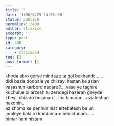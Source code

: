 ```yaml
---
title: ''
date: '1396/6/25 14:51:00'
status: publish
permalink: /408
author: straxico
excerpt: ''
type: post
id: 408
category:
    - strixmood
tag: []
post_format: []
---
```

khoda abro gerye mindaze ta gol bekhande……  
 didi bazia donbale ye chizayi hastan ke aslan  
 vasashun karbord nadare?….vase ye taghire  
 kuchulue bi arzesh tu zendegi hazeran gheyde  
 kheyli chizaro bezanan….ina bimaran…aziateshun  
 nakonin..  
 az shoma ke penhun nist ertebatesh ba un  
 jomleye bala ro khodamam nemidunam……  
 bimar ham nistam